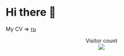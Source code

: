 # Hi there 🫨

My CV ⇒ [ru](https://github.com/superkisa/superkisa/blob/main/cv-ru.pdf)


<p align="center"> 
  Visitor count<br>
  <img src="https://profile-counter.glitch.me/superkisa/count.svg" />
</p>

<!--
**superkisa/superkisa** is a ✨ _special_ ✨ repository because its `README.md` (this file) appears on your GitHub profile.

Here are some ideas to get you started:

- 🔭 I’m currently working on ...
- 🌱 I’m currently learning ...
- 👯 I’m looking to collaborate on ...
- 🤔 I’m looking for help with ...
- 💬 Ask me about ...
- 📫 How to reach me: ...
- 😄 Pronouns: ...
- ⚡ Fun fact: ...
-->
